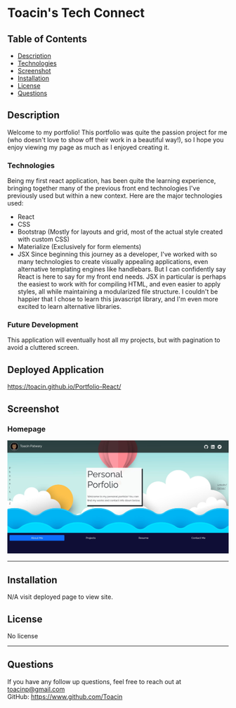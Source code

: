 # Toacin's Tech Connect  

## Table of Contents  
* [Description](##Description)  
* [Technologies](##Technologies)  
* [Screenshot](##Screenshot)  
* [Installation](##Installation)  
* [License](##License)  
* [Questions](##Questions)  

## Description

Welcome to my portfolio! This portfolio was quite the passion project for me (who doesn't love to show off their work in a beautiful way!), so I hope you enjoy viewing my page as much as I enjoyed creating it.

### Technologies

Being my first react application, has been quite the learning experience, bringing together many of the previous front end technologies I've previously used but within a new context. Here are the major technologies used:
* React
* CSS
* Bootstrap (Mostly for layouts and grid, most of the actual style created with custom CSS)
* Materialize (Exclusively for form elements)
* JSX
Since beginning this journey as a developer, I've worked with so many technologies to create visually appealing applications, even alternative templating engines like handlebars. But I can confidently say React is here to say for my front end needs. JSX in particular is perhaps the easiest to work with for compiling HTML, and even easier to apply styles, all while maintaining a modularized file structure. I couldn't be happier that I chose to learn this javascript library, and I'm even more excited to learn alternative libraries.

### Future Development

This application will eventually host all my projects, but with pagination to avoid a cluttered screen.

## Deployed Application

https://toacin.github.io/Portfolio-React/

## Screenshot

### Homepage
![Homepage](./src/images/DeployedPage.JPG)

---

## Installation

N/A visit deployed page to view site. 


## License

No license

---

## Questions

If you have any follow up questions, feel free to reach out at toacinp@gmail.com  
GitHub: https://www.github.com/Toacin
